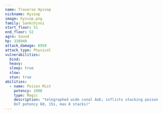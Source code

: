```yaml
---
name: Traverse Hyssop
nickname: Hyssop
image: hyssop.png
family: Sankchinni
start_floor: 51
end_floor: 52
agro: Sound
hp: 338940
attack_damage: 8958
attack_type: Physical
vulnerabilities:
  bind: 
  heavy: 
  sleep: true
  slow: 
  stun: true
abilities:
  - name: Poison Mist
    potency: 2000
    type: Magic
    description: "telegraphed wide conal AoE; inflicts stacking poison (magic
    DoT potency 60, 15s, max 8 stacks)"
---
```

